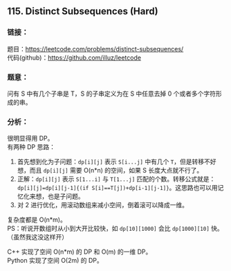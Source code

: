 ## 115. Distinct Subsequences (Hard)  
  
### **链接**：  
题目：https://leetcode.com/problems/distinct-subsequences/  
代码(github)：https://github.com/illuz/leetcode  
  
### **题意**：  
问有 S 中有几个子串是 T，S 的子串定义为在 S 中任意去掉 0 个或者多个字符形成的串。  
  
### **分析**：  
  
很明显得用 DP。  
有两种 DP 思路：  
  
1. 首先想到化为子问题：`dp[i][j]` 表示 `S[i...j]` 中有几个 `T`，但是转移不好想，而且 `dp[i][j]` 需要 O(n*n) 的空间，如果 S 长度大点就不行了。  
2. 正解：`dp[i][j]` 表示 `S[1...i]` 与 `T[1...j]` 匹配的个数。转移公式就是：`dp[i][j]=dp[i][j-1]{(if S[i]==T[j])+dp[i-1][j-1]}`。这思路也可以用记忆化来想，也是子问题。  
3. 对 2 进行优化，用滚动数组来减小空间，倒着滚可以降成一维。  
  
复杂度都是 O(n*m)。  
PS：听说开数组时从小到大开比较快，如 `dp[10][1000]` 会比 `dp[1000][10]` 快。（虽然我这没这样开）  
  
C++ 实现了空间 O(n*m) 的 DP 和 O(m) 的一维 DP。  
Python 实现了空间 O(2m) 的 DP。  
